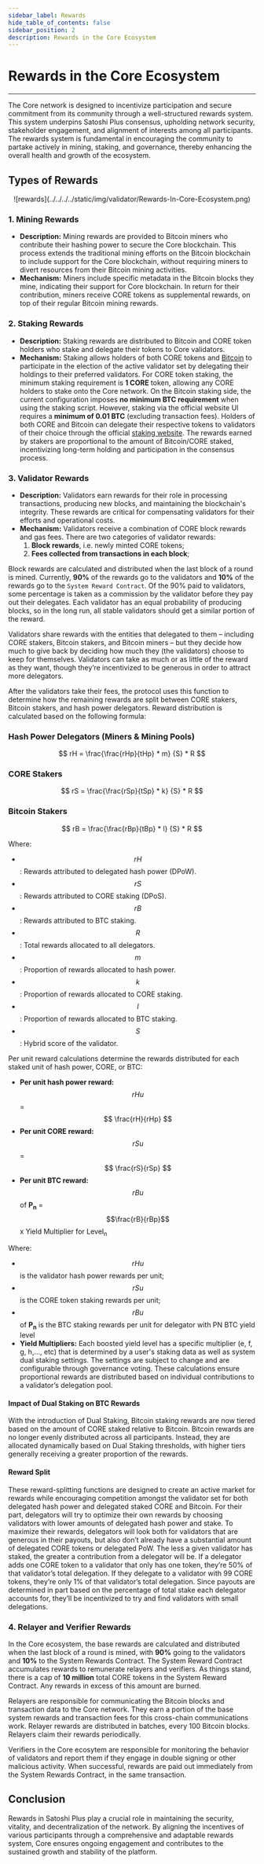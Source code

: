 ```yaml
---
sidebar_label: Rewards
hide_table_of_contents: false
sidebar_position: 2
description: Rewards in the Core Ecosystem
---
```


# Rewards in the Core Ecosystem 
---

The Core network is designed to incentivize participation and secure commitment from its community through a well-structured rewards system. This system underpins Satoshi Plus consensus, upholding network security, stakeholder engagement, and alignment of interests among all participants. The rewards system is fundamental in encouraging the community to partake actively in mining, staking, and governance, thereby enhancing the overall health and growth of the ecosystem.

## Types of Rewards

<p align="center">
![rewards](../../../../static/img/validator/Rewards-In-Core-Ecosystem.png)
</p> 

### 1. Mining Rewards
* **Description:** Mining rewards are provided to Bitcoin miners who contribute their hashing power to secure the Core blockchain. This process extends the traditional mining efforts on the Bitcoin blockchain to include support for the Core blockchain, without requiring miners to divert resources from their Bitcoin mining activities.
* **Mechanism:** Miners include specific metadata in the Bitcoin blocks they mine, indicating their support for Core blockchain. In return for their contribution, miners receive CORE tokens as supplemental rewards, on top of their regular Bitcoin mining rewards.

### 2. Staking Rewards
* **Description:** Staking rewards are distributed to Bitcoin and CORE token holders who stake and delegate their tokens to Core validators. 
* **Mechanism:**  Staking allows holders of both CORE tokens and [Bitcoin](../../products/btc-staking/overview.md) to participate in the election of the active validator set by delegating their holdings to their preferred validators. For CORE token staking, the minimum staking requirement is **1 CORE** token, allowing any CORE holders to stake onto the Core network. On the Bitcoin staking side, the current configuration imposes **no minimum BTC requirement** when using the staking script. However, staking via the official website UI requires a **minimum of 0.01 BTC** (excluding transaction fees). Holders of both CORE and Bitcoin can delegate their respective tokens to validators of their choice through the official [staking website](https://stake.coredao.org/staking). The rewards earned by stakers are proportional to the amount of Bitcoin/CORE staked, incentivizing long-term holding and participation in the consensus process.

### 3. Validator Rewards
* **Description:** Validators earn rewards for their role in processing transactions, producing new blocks, and maintaining the blockchain's integrity. These rewards are critical for compensating validators for their efforts and operational costs.
* **Mechanism:** Validators receive a combination of CORE block rewards and gas fees. There are two categories of validator rewards:
    1. **Block rewards**, i.e. newly minted CORE tokens;
    2. **Fees collected from transactions in each block**;

Block rewards are calculated and distributed when the last block of a round is mined. Currently, **90%** of the rewards go to the validators and **10%** of the rewards go to the `System Reward Contract`. Of the 90% paid to validators, some percentage is taken as a commission by the validator before they pay out their delegates. Each validator has an equal probability of producing blocks, so in the long run, all stable validators should get a similar portion of the reward.

Validators share rewards with the entities that delegated to them – including CORE stakers, Bitcoin stakers, and Bitcoin miners – but they decide how much to give back by deciding how much they (the validators) choose to keep for themselves. Validators can take as much or as little of the reward as they want, though they’re incentivized to be generous in order to attract more delegators.

After the validators take their fees, the protocol uses this function to determine how the remaining rewards are split between CORE stakers, Bitcoin stakers, and hash power delegators. Reward distribution is calculated based on the following formula: 


### Hash Power Delegators (Miners & Mining Pools)

$$ 
    rH = \frac{\frac{rHp}{tHp} * m} {S} * R
$$

### CORE Stakers

$$ 
    rS = \frac{\frac{rSp}{tSp} * k} {S} * R
$$

### Bitcoin Stakers

$$
    rB = \frac{\frac{rBp}{tBp} * l} {S} * R
$$

Where: 
* $$rH$$: Rewards attributed to delegated hash power (DPoW).
* $$rS$$: Rewards attributed to CORE staking (DPoS).
* $$rB$$: Rewards attributed to BTC staking.
* $$R$$: Total rewards allocated to all delegators.
* $$m$$: Proportion of rewards allocated to hash power.
* $$k$$: Proportion of rewards allocated to CORE staking.
* $$l$$: Proportion of rewards allocated to BTC staking.
* $$S$$: Hybrid score of the validator.

Per unit reward calculations determine the rewards distributed for each staked unit of hash power, CORE, or BTC:

* **Per unit hash power reward:** $$rHu$$ =  $$ \frac{rH}{rHp} $$
* **Per unit CORE reward:** $$rSu$$ = $$ \frac{rS}{rSp} $$
* **Per unit BTC reward:** $$rBu$$ of **P<sub>n</sub>** =  $$\frac{rB}{rBp}$$ x Yield Multiplier for Level<sub>n</sub>

Where:
* $$rHu$$ is the validator hash power rewards per unit;
* $$rSu$$ is the CORE token staking rewards per unit;
* $$rBu$$ of **P<sub>n</sub>** is the BTC staking rewards per unit for delegator with PN BTC yield level
* **Yield Multipliers:** Each boosted yield level has a specific multiplier (e, f, g, h,..., etc) that is determined by a user's staking data as well as system dual staking settings. The settings are subject to change and are configurable through governance voting. These calculations ensure proportional rewards are distributed based on individual contributions to a validator’s delegation pool.

#### Impact of Dual Staking on BTC Rewards
With the introduction of Dual Staking, Bitcoin staking rewards are now tiered based on the amount of CORE staked relative to Bitcoin. Bitcoin rewards are no longer evenly distributed across all participants. Instead, they are allocated dynamically based on Dual Staking thresholds, with higher tiers generally receiving a greater proportion of the rewards. 


#### Reward Split

These reward-splitting functions are designed to create an active market for rewards while encouraging competition amongst the validator set for both delegated hash power and delegated staked CORE and Bitcoin. For their part, delegators will try to optimize their own rewards by choosing validators with lower amounts of delegated hash power and stake. To maximize their rewards, delegators will look both for validators that are generous in their payouts, but also don’t already have a substantial amount of delegated CORE tokens or delegated PoW. The less a given validator has staked, the greater a contribution from a delegator will be. If a delegator adds one CORE token to a validator that only has one token, they’re 50% of that validator’s total delegation. If they delegate to a validator with 99 CORE tokens, they’re only 1% of that validator’s total delegation. Since payouts are determined in part based on the percentage of total stake each delegator accounts for, they’ll be incentivized to try and find validators with small delegations.

### 4. Relayer and Verifier Rewards
In the Core ecosystem, the base rewards are calculated and distributed when the last block of a round is mined, with **90%** going to the validators and **10%** to the System Rewards Contract. The System Reward Contract accumulates rewards to remunerate relayers and verifiers. As things stand, there is a cap of **10 million** total CORE tokens in the System Reward Contract. Any rewards in excess of this amount are burned.

Relayers are responsible for communicating the Bitcoin blocks and transaction data to the Core network. They earn a portion of the base system rewards and transaction fees for this cross-chain communications work. Relayer rewards are distributed in batches, every 100 Bitcoin blocks. Relayers claim their rewards periodically.

Verifiers in the Core ecosytem are responsible for monitoring the behavior of validators and report them if they engage in double signing or other malicious activity. When successful, rewards are paid out immediately from the System Rewards Contract, in the same transaction.


## Conclusion
Rewards in Satoshi Plus play a crucial role in maintaining the security, vitality, and decentralization of the network. By aligning the incentives of various participants through a comprehensive and adaptable rewards system, Core ensures ongoing engagement and contributes to the sustained growth and stability of the platform. 
